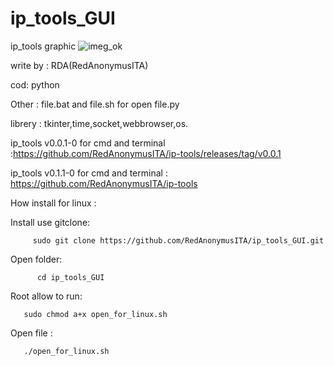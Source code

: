    # ip_tools_GUI
  ip_tools graphic ![imeg_ok](https://user-images.githubusercontent.com/78427215/130823701-16af3533-09f3-4b70-a67a-511d5a2375ac.png)
  
  
  write by : RDA(RedAnonymusITA)
  
  cod: python 
  
  Other : file.bat and file.sh for open file.py
  
  librery : tkinter,time,socket,webbrowser,os.
  
  ip_tools v0.0.1-0 for cmd and terminal :https://github.com/RedAnonymusITA/ip-tools/releases/tag/v0.0.1
  
  ip_tools v0.1.1-0 for cmd and terminal : https://github.com/RedAnonymusITA/ip-tools
  
  How install for linux :
  
  Install use gitclone: 
  
         sudo git clone https://github.com/RedAnonymusITA/ip_tools_GUI.git
         
 Open folder:   
 
          cd ip_tools_GUI
 Root allow to run:
       
       sudo chmod a+x open_for_linux.sh
 Open file :
       
       ./open_for_linux.sh 
       
